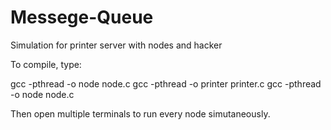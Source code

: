 # Messege-Queue
Simulation for printer server with nodes and hacker

To compile, type:

gcc -pthread -o node node.c
gcc -pthread -o printer printer.c
gcc -pthread -o node node.c

Then open multiple terminals to run every node simutaneously. 
